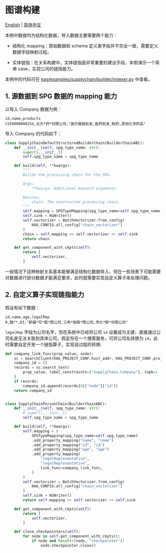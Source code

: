 # 图谱构建

[English](./README.md) |
[简体中文](./README_cn.md)

本例中数据均为结构化数据，导入数据主要需要两个能力：

* 结构化 mapping：原始数据和 schema 定义表字段并不完全一致，需要定义数据字段映射过程。

* 实体链指：在关系构建中，实体链指是非常重要的建设手段，本例演示一个简单 case，实现公司的链指能力。

本例中的代码可在 [kag/examples/supplychain/builder/indexer.py](./indexer.py) 中查看。

## 1. 源数据到 SPG 数据的 mapping 能力

以导入 Company 数据为例：

```text
id,name,products
CSF0000000254,北大*药*份限公司,"医疗器械批发,医药批发,制药,其他化学药品"
```

导入 Company 的代码如下：

```python
class SupplyChainDefaulStructuredBuilderChain(BuilderChainABC):
    def __init__(self, spg_type_name: str):
        super().__init__()
        self.spg_type_name = spg_type_name

    def build(self, **kwargs):
        """
        Builds the processing chain for the SPG.

        Args:
            **kwargs: Additional keyword arguments.

        Returns:
            chain: The constructed processing chain.
        """
        self.mapping = SPGTypeMapping(spg_type_name=self.spg_type_name)
        self.sink = KGWriter()
        self.vectorizer = BatchVectorizer.from_config(
            KAG_CONFIG.all_config["chain_vectorizer"]
        )
        chain = self.mapping >> self.vectorizer >> self.sink
        return chain

    def get_component_with_ckpts(self):
        return [
            self.vectorizer,
        ]
```

一般情况下这种映射关系基本能够满足结构化数据导入，但在一些场景下可能需要对数据进行部分数据才能满足要求，此时就需要实现自定义算子来处理问题。

## 2. 自定义算子实现链指能力

假设有如下数据：

```text
id,name,age,legalRep
0,路**,63,"新疆*花*股*限公司,三角*胎股*限公司,传化*联*份限公司"
```

``legalRep`` 字段为公司名字，但在系统中已经将公司 ``id`` 设置成为主键，直接通过公司名是无法关联到具体公司，假定存在一个搜索服务，可将公司名转换为 ``id``，此时需要自定开发一个链指算子，实现该过程的转换:

```python
def company_link_func(prop_value, node):
    sc = SearchClient(KAG_PROJECT_CONF.host_addr, KAG_PROJECT_CONF.project_id)
    company_id = []
    records = sc.search_text(
        prop_value, label_constraints=["SupplyChain.Company"], topk=1
    )
    if records:
        company_id.append(records[0]["node"]["id"])
    return company_id


class SupplyChainPersonChain(BuilderChainABC):
    def __init__(self, spg_type_name: str):
        # super().__init__()
        self.spg_type_name = spg_type_name

    def build(self, **kwargs):
        self.mapping = (
            SPGTypeMapping(spg_type_name=self.spg_type_name)
            .add_property_mapping("name", "name")
            .add_property_mapping("id", "id")
            .add_property_mapping("age", "age")
            .add_property_mapping(
                "legalRepresentative",
                "legalRepresentative",
                link_func=company_link_func,
            )
        )
        self.vectorizer = BatchVectorizer.from_config(
            KAG_CONFIG.all_config["chain_vectorizer"]
        )
        self.sink = KGWriter()
        return self.mapping >> self.vectorizer >> self.sink

    def get_component_with_ckpts(self):
        return [
            self.vectorizer,
        ]

    def close_checkpointers(self):
        for node in self.get_component_with_ckpts():
            if node and hasattr(node, "checkpointer"):
                node.checkpointer.close()
```

